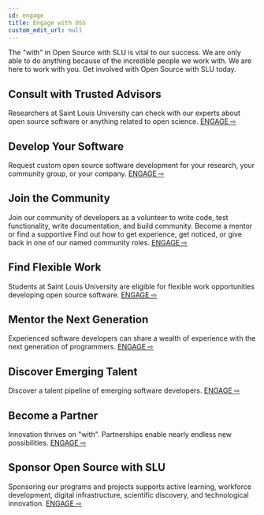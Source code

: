 ```yaml
---
id: engage
title: Engage with OSS
custom_edit_url: null
---
```


The "with" in Open Source with SLU is vital to our success. We are only able to do anything because of the incredible people we work with. We are here to work with you. Get involved with Open Source with SLU today.

## Consult with Trusted Advisors

Researchers at Saint Louis University can check with our experts about open source software or anything related to open science. [ENGAGE ⇨](./consult.md)

## Develop Your Software

Request custom open source software development for your research, your community group, or your company. [ENGAGE ⇨](./software.md)

## Join the Community

Join our community of developers as a volunteer to write code, test functionality, write documentation, and build community. Become a mentor or find a supportive Find out how to get experience, get noticed, or give back in one of our named community roles. [ENGAGE ⇨](./community.md)

## Find Flexible Work

Students at Saint Louis University are eligible for flexible work opportunities developing open source software. [ENGAGE ⇨](./work.md)

## Mentor the Next Generation

Experienced software developers can share a wealth of experience with the next generation of programmers. [ENGAGE ⇨](./mentor.md)

## Discover Emerging Talent

Discover a talent pipeline of emerging software developers. [ENGAGE ⇨](./talent.md)

## Become a Partner

Innovation thrives on "with". Partnerships enable nearly endless new possibilities. [ENGAGE ⇨](./partner.md)

## Sponsor Open Source with SLU

Sponsoring our programs and projects supports active learning, workforce development, digital infrastructure, scientific discovery, and technological innovation. [ENGAGE ⇨](./sponsor.md)
